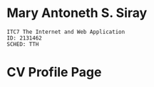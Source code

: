 # Mary Antoneth S. Siray
    ITC7 The Internet and Web Application
    ID: 2131462
    SCHED: TTH
 # CV Profile Page